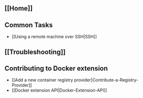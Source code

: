 ## [[Home]]

## Common Tasks

* [[Using a remote machine over SSH|SSH]]

## [[Troubleshooting]]

## Contributing to Docker extension

* [[Add a new container registry provider|Contribute-a-Registry-Provider]]
* [[Docker extension API|Docker-Extension-API]]
